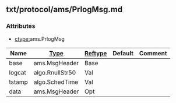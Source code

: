 ## txt/protocol/ams/PrlogMsg.md


### Attributes
<a href="#attributes"></a>
* [ctype:](/txt/ssimdb/dmmeta/ctype.md)ams.PrlogMsg

|Name|[Type](/txt/ssimdb/dmmeta/ctype.md)|[Reftype](/txt/ssimdb/dmmeta/reftype.md)|Default|Comment|
|---|---|---|---|---|
|base|ams.MsgHeader|Base|
|logcat|algo.RnullStr50|Val|
|tstamp|algo.SchedTime|Val|
|data|ams.MsgHeader|Opt|

